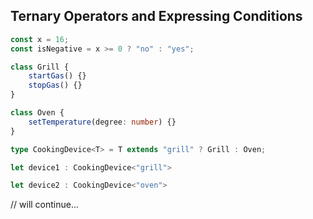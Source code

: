 ## Ternary Operators and Expressing Conditions

```ts
const x = 16;
const isNegative = x >= 0 ? "no" : "yes";

class Grill {
    startGas() {}
    stopGas() {}
}

class Oven {
    setTemperature(degree: number) {}
}

type CookingDevice<T> = T extends "grill" ? Grill : Oven;

let device1 : CookingDevice<"grill">

let device2 : CookingDevice<"oven">
````

// will continue...